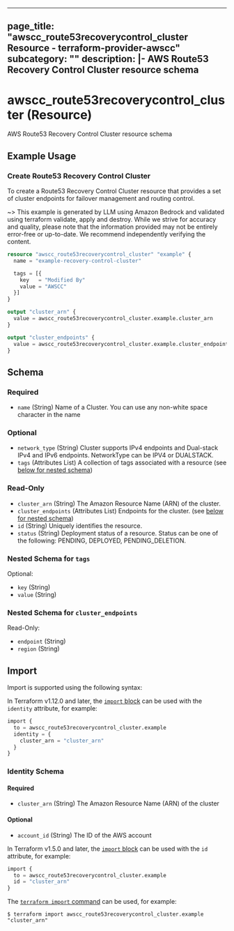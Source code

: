 
---
page_title: "awscc_route53recoverycontrol_cluster Resource - terraform-provider-awscc"
subcategory: ""
description: |-
  AWS Route53 Recovery Control Cluster resource schema
---

# awscc_route53recoverycontrol_cluster (Resource)

AWS Route53 Recovery Control Cluster resource schema

## Example Usage

### Create Route53 Recovery Control Cluster

To create a Route53 Recovery Control Cluster resource that provides a set of cluster endpoints for failover management and routing control.

~> This example is generated by LLM using Amazon Bedrock and validated using terraform validate, apply and destroy. While we strive for accuracy and quality, please note that the information provided may not be entirely error-free or up-to-date. We recommend independently verifying the content.

```terraform
resource "awscc_route53recoverycontrol_cluster" "example" {
  name = "example-recovery-control-cluster"

  tags = [{
    key   = "Modified By"
    value = "AWSCC"
  }]
}

output "cluster_arn" {
  value = awscc_route53recoverycontrol_cluster.example.cluster_arn
}

output "cluster_endpoints" {
  value = awscc_route53recoverycontrol_cluster.example.cluster_endpoints
}
```

<!-- schema generated by tfplugindocs -->
## Schema

### Required

- `name` (String) Name of a Cluster. You can use any non-white space character in the name

### Optional

- `network_type` (String) Cluster supports IPv4 endpoints and Dual-stack IPv4 and IPv6 endpoints. NetworkType can be IPV4 or DUALSTACK.
- `tags` (Attributes List) A collection of tags associated with a resource (see [below for nested schema](#nestedatt--tags))

### Read-Only

- `cluster_arn` (String) The Amazon Resource Name (ARN) of the cluster.
- `cluster_endpoints` (Attributes List) Endpoints for the cluster. (see [below for nested schema](#nestedatt--cluster_endpoints))
- `id` (String) Uniquely identifies the resource.
- `status` (String) Deployment status of a resource. Status can be one of the following: PENDING, DEPLOYED, PENDING_DELETION.

<a id="nestedatt--tags"></a>
### Nested Schema for `tags`

Optional:

- `key` (String)
- `value` (String)


<a id="nestedatt--cluster_endpoints"></a>
### Nested Schema for `cluster_endpoints`

Read-Only:

- `endpoint` (String)
- `region` (String)

## Import

Import is supported using the following syntax:

In Terraform v1.12.0 and later, the [`import` block](https://developer.hashicorp.com/terraform/language/import) can be used with the `identity` attribute, for example:

```terraform
import {
  to = awscc_route53recoverycontrol_cluster.example
  identity = {
    cluster_arn = "cluster_arn"
  }
}
```

<!-- schema generated by tfplugindocs -->
### Identity Schema

#### Required

- `cluster_arn` (String) The Amazon Resource Name (ARN) of the cluster

#### Optional

- `account_id` (String) The ID of the AWS account

In Terraform v1.5.0 and later, the [`import` block](https://developer.hashicorp.com/terraform/language/import) can be used with the `id` attribute, for example:

```terraform
import {
  to = awscc_route53recoverycontrol_cluster.example
  id = "cluster_arn"
}
```

The [`terraform import` command](https://developer.hashicorp.com/terraform/cli/commands/import) can be used, for example:

```shell
$ terraform import awscc_route53recoverycontrol_cluster.example "cluster_arn"
```
